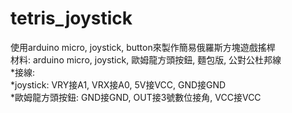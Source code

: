 # tetris_joystick  
使用arduino micro, joystick, button來製作簡易俄羅斯方塊遊戲搖桿  
材料: arduino micro, joystick, 歐姆龍方頭按鈕, 麵包版, 公對公杜邦線  
*接線:  
    *joystick: VRY接A1, VRX接A0, 5V接VCC, GND接GND  
    *歐姆龍方頭按鈕: GND接GND, OUT接3號數位接角, VCC接VCC  

